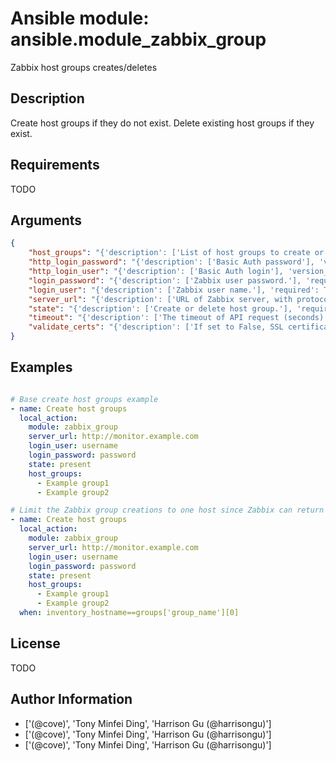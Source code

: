 # Ansible module: ansible.module_zabbix_group


Zabbix host groups creates/deletes

## Description

Create host groups if they do not exist.
Delete existing host groups if they exist.

## Requirements

TODO

## Arguments

``` json
{
    "host_groups": "{'description': ['List of host groups to create or delete.'], 'required': True, 'aliases': ['host_group']}",
    "http_login_password": "{'description': ['Basic Auth password'], 'version_added': '2.1'}",
    "http_login_user": "{'description': ['Basic Auth login'], 'version_added': '2.1'}",
    "login_password": "{'description': ['Zabbix user password.'], 'required': True}",
    "login_user": "{'description': ['Zabbix user name.'], 'required': True}",
    "server_url": "{'description': ['URL of Zabbix server, with protocol (http or https). C(url) is an alias for C(server_url).'], 'required': True, 'aliases': ['url']}",
    "state": "{'description': ['Create or delete host group.'], 'required': False, 'default': 'present', 'choices': ['present', 'absent']}",
    "timeout": "{'description': ['The timeout of API request (seconds).'], 'default': 10}",
    "validate_certs": "{'description': ['If set to False, SSL certificates will not be validated. This should only be used on personally controlled sites using self-signed certificates.'], 'type': 'bool', 'default': True, 'version_added': '2.5'}",
}
```

## Examples


``` yaml

# Base create host groups example
- name: Create host groups
  local_action:
    module: zabbix_group
    server_url: http://monitor.example.com
    login_user: username
    login_password: password
    state: present
    host_groups:
      - Example group1
      - Example group2

# Limit the Zabbix group creations to one host since Zabbix can return an error when doing concurrent updates
- name: Create host groups
  local_action:
    module: zabbix_group
    server_url: http://monitor.example.com
    login_user: username
    login_password: password
    state: present
    host_groups:
      - Example group1
      - Example group2
  when: inventory_hostname==groups['group_name'][0]

```

## License

TODO

## Author Information
  - ['(@cove)', 'Tony Minfei Ding', 'Harrison Gu (@harrisongu)']
  - ['(@cove)', 'Tony Minfei Ding', 'Harrison Gu (@harrisongu)']
  - ['(@cove)', 'Tony Minfei Ding', 'Harrison Gu (@harrisongu)']
